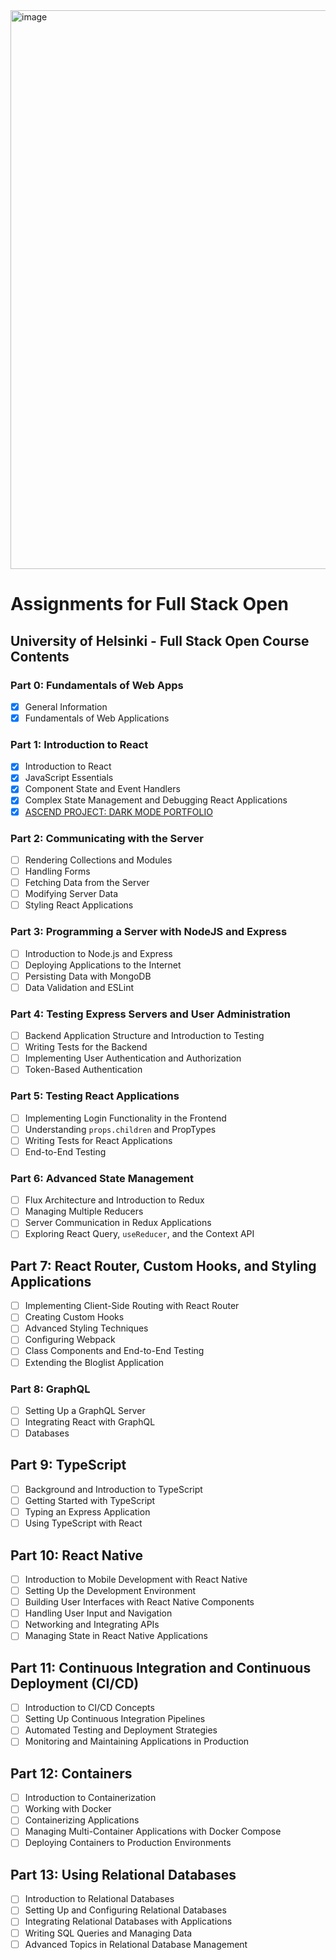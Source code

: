<img width="894" alt="image" src="https://github.com/user-attachments/assets/a1301f0e-f30c-4f62-9376-abb2616bbb8c" />

# Assignments for Full Stack Open

## University of Helsinki - Full Stack Open Course Contents

### Part 0: Fundamentals of Web Apps
- [X] General Information
- [X] Fundamentals of Web Applications

### Part 1: Introduction to React
- [X] Introduction to React
- [X] JavaScript Essentials
- [X] Component State and Event Handlers
- [X] Complex State Management and Debugging React Applications
- [X] [ASCEND PROJECT: DARK MODE PORTFOLIO](https://theformfolio.netlify.app/admin)

### Part 2: Communicating with the Server
- [ ] Rendering Collections and Modules
- [ ] Handling Forms
- [ ] Fetching Data from the Server
- [ ] Modifying Server Data
- [ ] Styling React Applications

### Part 3: Programming a Server with NodeJS and Express
- [ ] Introduction to Node.js and Express
- [ ] Deploying Applications to the Internet
- [ ] Persisting Data with MongoDB
- [ ] Data Validation and ESLint

### Part 4: Testing Express Servers and User Administration
- [ ] Backend Application Structure and Introduction to Testing
- [ ] Writing Tests for the Backend
- [ ] Implementing User Authentication and Authorization
- [ ] Token-Based Authentication

### Part 5: Testing React Applications
- [ ] Implementing Login Functionality in the Frontend
- [ ] Understanding `props.children` and PropTypes
- [ ] Writing Tests for React Applications
- [ ] End-to-End Testing

### Part 6: Advanced State Management
- [ ] Flux Architecture and Introduction to Redux
- [ ] Managing Multiple Reducers
- [ ] Server Communication in Redux Applications
- [ ] Exploring React Query, `useReducer`, and the Context API

## Part 7: React Router, Custom Hooks, and Styling Applications
- [ ] Implementing Client-Side Routing with React Router
- [ ] Creating Custom Hooks
- [ ] Advanced Styling Techniques
- [ ] Configuring Webpack
- [ ] Class Components and End-to-End Testing
- [ ] Extending the Bloglist Application

### Part 8: GraphQL
- [ ] Setting Up a GraphQL Server
- [ ] Integrating React with GraphQL
- [ ] Databases

## Part 9: TypeScript
- [ ] Background and Introduction to TypeScript
- [ ] Getting Started with TypeScript
- [ ] Typing an Express Application
- [ ] Using TypeScript with React

## Part 10: React Native
- [ ] Introduction to Mobile Development with React Native
- [ ] Setting Up the Development Environment
- [ ] Building User Interfaces with React Native Components
- [ ] Handling User Input and Navigation
- [ ] Networking and Integrating APIs
- [ ] Managing State in React Native Applications

## Part 11: Continuous Integration and Continuous Deployment (CI/CD)
- [ ] Introduction to CI/CD Concepts
- [ ] Setting Up Continuous Integration Pipelines
- [ ] Automated Testing and Deployment Strategies
- [ ] Monitoring and Maintaining Applications in Production

## Part 12: Containers
- [ ] Introduction to Containerization
- [ ] Working with Docker
- [ ] Containerizing Applications
- [ ] Managing Multi-Container Applications with Docker Compose
- [ ] Deploying Containers to Production Environments

## Part 13: Using Relational Databases
- [ ] Introduction to Relational Databases
- [ ] Setting Up and Configuring Relational Databases
- [ ] Integrating Relational Databases with Applications
- [ ] Writing SQL Queries and Managing Data
- [ ] Advanced Topics in Relational Database Management
